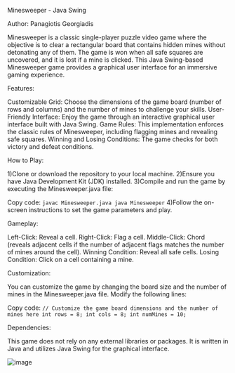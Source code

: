 Minesweeper - Java Swing

Author: Panagiotis Georgiadis

Minesweeper is a classic single-player puzzle video game where the objective is to clear a rectangular board that contains hidden mines without detonating any of them. The game is won when all safe squares are uncovered, and it is lost if a mine is clicked. This Java Swing-based Minesweeper game provides a graphical user interface for an immersive gaming experience.

Features: 

Customizable Grid: Choose the dimensions of the game board (number of rows and columns) and the number of mines to challenge your skills.
User-Friendly Interface: Enjoy the game through an interactive graphical user interface built with Java Swing.
Game Rules: This implementation enforces the classic rules of Minesweeper, including flagging mines and revealing safe squares.
Winning and Losing Conditions: The game checks for both victory and defeat conditions.

How to Play:

1)Clone or download the repository to your local machine.
2)Ensure you have Java Development Kit (JDK) installed.
3)Compile and run the game by executing the Minesweeper.java file:

Copy code:
``
javac Minesweeper.java
java Minesweeper
`` 
4)Follow the on-screen instructions to set the game parameters and play.

Gameplay:

Left-Click: Reveal a cell.
Right-Click: Flag a cell.
Middle-Click: Chord (reveals adjacent cells if the number of adjacent flags matches the number of mines around the cell).
Winning Condition: Reveal all safe cells.
Losing Condition: Click on a cell containing a mine.

Customization:

You can customize the game by changing the board size and the number of mines in the Minesweeper.java file. Modify the following lines:

Copy code:
``
// Customize the game board dimensions and the number of mines here
int rows = 8;
int cols = 8;
int numMines = 10;
``

Dependencies: 

This game does not rely on any external libraries or packages. It is written in Java and utilizes Java Swing for the graphical interface.

![image](https://github.com/PanagiotisGew/Minesweeper/assets/147500010/6ea5d39d-dfbc-48d7-b2fe-cb4285a82f0a)


 
